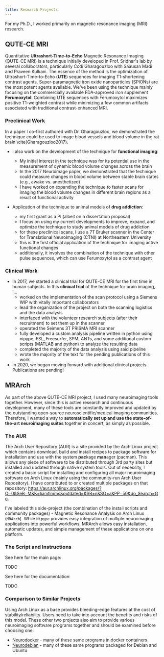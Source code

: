 ```yaml
---
title: Research Projects
---
```


For my Ph.D., I worked primarily on magnetic resonance imaging (MRI) research.

## QUTE-CE MRI

Quantitative **Ultrashort-Time-to-Echo** Magnetic Resonance Imaging (QUTE-CE MRI) is a technique initially developed in Prof. Sridhar's lab by several collaborators, particularly Codi Gharagouzloo with Saausan Madi and Praveen Kulkani. The essence of the method is the optimization of Ultrashort-Time-to-Echo (**UTE**) sequences for imaging T1-shortening contrast agents. Super-paramagnetic iron oxide nanoparticles (SPIONs) are the most potent agents available. We've been using the technique mainly focusing on the commercially available FDA-approved iron supplement **Ferumoxytol**. Combining UTE sequences with Ferumoxytol maximizes positive T1-weighted contrast while minimizing a few common artifacts associated with traditional contrast-enhanced MRI.

### Preclinical Work

In a paper I co-first authored with Dr. Gharagouzloo, we demonstrated the technique could be used to image blood vessels and blood volume in the rat brain \cite{Gharagouzloo2017}.

- I also work on the development of the technique for **functional imaging**:

  - My initial interest in the technique was for its potential use in the measurement of dynamic blood volume changes across the brain
  - In the 2017 Neuroimage paper, we demonstrated that the technique could measure changes in blood volume between stable brain states (e.g., awake vs. anesthetized)
  - I have worked on expanding the technique to faster scans for imaging the blood volume changes in different brain regions as a result of functional activity

- Application of the technique to animal models of **drug addiction**:
  - my first grant as a PI (albeit on a dissertation proposal)
  - I focus on using my current developments to improve, expand, and optimize the technique to study animal models of drug addiction
  - for these preclinical scans, I use a 7T Bruker scanner in the Center for Translational NeuroImaging (CTNI) at Northeastern University
  - this is the first official application of the technique for imaging active functional changes
  - additionally, it involves the combination of the technique with other pulse sequences, which can use Ferumoxytol as a contrast agent

### Clinical Work

- In 2017, we started a clinical trial for QUTE-CE MRI for the first time in human subjects. In this **clinical trial** of the technique for brain imaging, I...
  - worked on the implementation of the scan protocol using a Siemens WIP with vitally important collaborators
  - lead the organization of the project on both the scanning logistics and the data analysis
  - interfaced with the volunteer research subjects (after their recruitment) to set them up in the scanner
  - operated the Seimens 3T PRISMA MRI scanner
  - fully developed a custom analysis pipeline written in python using nipype, FSL, Freesurfer, SPM, ANTs, and some additional custom scripts (MATLAB and python) to analyze the resulting data
  - completed the majority of the data analysis using said pipeline
  - wrote the majority of the text for the pending publications of this work
- In 2020, we began moving forward with additional clinical projects. Publications are pending!

## MRArch

As part of the above QUTE-CE MRI project, I used many neuroimaging tools together. However, since this is active research and continuous development, many of these tools are constantly improved and updated by the outstanding open-source neuroscientific/medical imaging communities. Therefore, I wanted a way to **automatically set up and use the state-of-the-art neuroimaging suites** together in concert, as simply as possible.

### The AUR

The Arch User Repository (AUR) is a site provided by the Arch Linux project which contains download, build and install recipes to package software for installation and use with the system **pac**kage **man**ager (pacman). This allows any piece of software to be distributed through 3rd party sites but installed and updated through native system tools. Out of necessity, I created a basic script for installing and configuring all major neuroimaging software on Arch Linux (mainly using the community-run Arch User Repository). I have contributed to or created multiple packages on that repository: <https://aur.archlinux.org/packages/?O=0&SeB=M&K=liamtimms&outdated=&SB=n&SO=a&PP=50&do_Search=Go>.

I've labeled this side-project (the combination of the install scripts and community packages) - Magnetic Resonance Analysis on Arch Linux (`MRArch`). While `Nipype` provides easy integration of multiple neuroimaging applications into powerful workflows, MRArch allows easy installation, automatic updates, and simple management of these applications on one platform.

### The Script and Instructions

See here for the main page:

TODO

See here for the documentation:

TODO

### Comparison to Similar Projects

Using Arch Linux as a base provides bleeding-edge features at the cost of stability/reliability. Users need to take into account the benefits and risks of this model. These other two projects also aim to provide various neuroimaging software programs together and should be examined before choosing one:

- [Neurodocker](https://github.com/ReproNim/neurodocker) - many of these same programs in docker containers
- [Neurodebian](https://neuro.debian.net/) - many of these same programs packaged for Debian and Ubuntu

#
